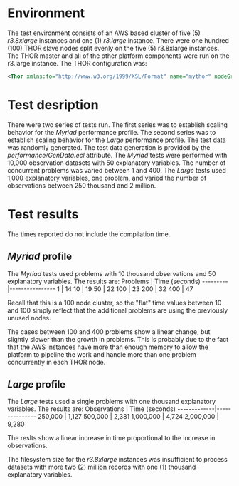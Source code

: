 # Environment
The test environment consists of an AWS based cluster of five (5) *r3.8xlarge* instances and one (1) *r3.large* instance.  There were one hundred (100) THOR slave nodes split evenly on the five (5) r3.8xlarge instances.  The THOR master and all of the other platform components were run on the r3.large instance.
The THOR configuration was:
``` xml
<Thor xmlns:fo="http://www.w3.org/1999/XSL/Format" name="mythor" nodeGroup="mythor" outputNodeGroup="mythor" channelsPerSlave="1"daliServers="10.0.0.252:7070" globalMemorySize="11448" masterMemorySize="28939" monitorDaliFileServer="true" pluginsPath="/opt/HPCCSystems/plugins//"replicateOutputs="true" slavesPerNode="20" watchdogEnabled="true" watchdogProgressEnabled="true">
```
# Test desription
There were two series of tests run.  The first series was to establish scaling behavior for the *Myriad* performance profile.  The second series was to establish scaling behavior for the *Large* performance profile.
The test data was randomly generated.  The test data generation is provided by the *performance/GenData.ecl* attribute.
The *Myriad* tests were performed with 10,000 observation datasets with 50 explanatory variables.  The number of concurrent problems was varied between 1 and 400.
The *Large* tests used 1,000 explanatory variables, one problem, and varied the number of observations between 250 thousand and 2 million.
# Test results
The times reported do not include the compilation time.

## *Myriad* profile
The *Myriad* tests used problems with 10 thousand observations and 50 explanatory variables.  The results are:
Problems | Time (seconds)
---------|----------------
1 | 14
10 | 19
50 | 22
100 | 23
200 | 32
400 | 47

Recall that this is a 100 node cluster, so the "flat" time values between 10 and 100 simply reflect that the additional problems are using the previously unused nodes.

The cases between 100 and 400 problems show a linear change, but slightly slower than the growth in problems.  This is probably due to the fact that the AWS instances have more than enough memory to allow the platform to pipeline the work and handle more than one problem concurrently in each THOR node.

## *Large* profile
The *Large* tests used a single problems with one thousand explanatory variables.  The results are:
Observations | Time (seconds)
-------------|---------------
250,000      | 1,127
500,000      | 2,381
1,000,000    | 4,724
2,000,000    | 9,280

The reslts show a linear increase in time proportional to the increase in observations.

The filesystem size for the *r3.8xlarge* instances was insufficient to process datasets with more two (2) million records with one (1) thousand explanatory variables.

